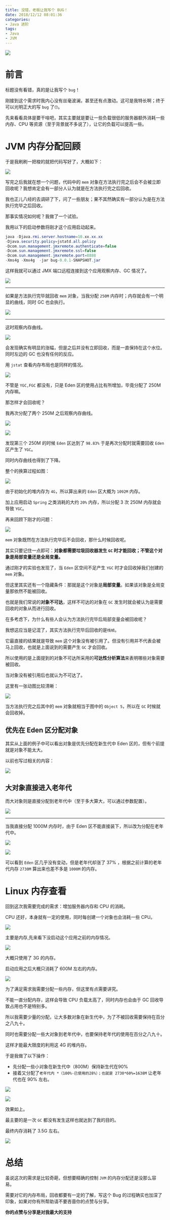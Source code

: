 ```yaml
---
title: 没错，老板让我写个 BUG！
date: 2018/12/12 08:01:36 
categories: 
- Java 进阶
tags: 
- Java
- JVM
---
```


![](https://ws3.sinaimg.cn/large/006tNbRwly1fy25iirb5tj31hc0u0e81.jpg)

# 前言

标题没有看错，真的是让我写个 `bug`！

刚接到这个需求时我内心没有丝毫波澜，甚至还有点激动。这可是我特长啊；终于可以光明正大的写 `bug` 了🙄。

先来看看具体是要干啥吧，其实主要就是要让一些负载很低的服务器额外消耗一些内存、CPU 等资源（至于背景就不多说了），让它的负载可以提高一些。

<!--more-->
# JVM 内存分配回顾

于是我刷刷一把梭的就把代码写好了，大概如下：

![](https://ws2.sinaimg.cn/large/006tNbRwly1fy2t4bjv5bj318s0hgjv4.jpg)

写完之后我就在想一个问题，代码中的 `mem` 对象在方法执行完之后会不会被立即回收呢？我想肯定会有一部分人认为就是在方法执行完之后回收。

我也正儿八经的去调研了下，问了一些朋友；果不其然确实有一部分认为是在方法执行完毕之后回收。

那事实情况如何呢？我做了一个试验。

我用以下的启动参数将刚才这个应用启动起来。

```java
java -Djava.rmi.server.hostname=10.xx.xx.xx 
-Djava.security.policy=jstatd.all.policy 
-Dcom.sun.management.jmxremote.authenticate=false 
-Dcom.sun.management.jmxremote.ssl=false 
-Dcom.sun.management.jmxremote.port=8888  
-Xms4g -Xmx4g  -jar bug-0.0.1-SNAPSHOT.jar
```

这样我就可以通过 JMX 端口远程连接到这个应用观察内存、GC 情况了。

![](https://ws4.sinaimg.cn/large/006tNbRwly1fy2xv0wnp8j30s80je405.jpg)

----

如果是方法执行完毕就回收 `mem` 对象，当我分配 `250M` 内存时；内存就会有一个明显的曲线，同时 GC 也会执行。

![](https://ws2.sinaimg.cn/large/006tNbRwly1fy2ykiyz7cj31gs0b0dhr.jpg)

---

这时观察内存曲线。

![](https://ws4.sinaimg.cn/large/006tNbRwly1fy2y2psuhzj318c0oatbp.jpg)

会发现确实有明显的涨幅，但是之后并没有立即回收，而是一直保持在这个水位。同时左边的 GC 也没有任何的反应。

用 `jstat` 查看内存布局也是同样的情况。

![](https://ws3.sinaimg.cn/large/006tNbRwly1fy2ynuuog3j317i0f2e81.jpg)

不管是 `YGC,FGC` 都没有，只是 Eden 区的使用占比有所增加，毕竟分配了 250M 内存嘛。

那怎样才会回收呢？

我再次分配了两个 250M 之后观察内存曲线。

![](https://ws4.sinaimg.cn/large/006tNbRwly1fy2z2yxof0j30n60buab4.jpg)

![](https://ws1.sinaimg.cn/large/006tNbRwly1fy2z7i5qrdj316m0eeb29.jpg)

发现第三个 250M 的时候 `Eden` 区达到了 `98.83%` 于是再次分配时就需要回收 `Eden` 区产生了 `YGC`。

同时内存曲线也得到了下降。

整个的换算过程如图：

![](https://ws3.sinaimg.cn/large/006tNbRwly1fy2zn03yjoj30sy0mg4qp.jpg)

由于初始化的堆内存为 `4G`，所以算出来的 `Eden` 区大概为 `1092M` 内存。

加上应用启动 `Spring` 之类消耗的大约 `20%` 内存，所以分配 3 次 250M 内存就会导致 `YGC`。

再来回顾下刚才的问题：

![](https://ws2.sinaimg.cn/large/006tNbRwly1fy2t4bjv5bj318s0hgjv4.jpg)

`mem` 对象既然在方法执行完毕后不会回收，那什么时候回收呢。

其实只要记住一点即可：**对象都需要垃圾回收器发生 `GC` 时才能回收；不管这个对象是局部变量还是全局变量。**

通过刚才的实验也发现了，当 `Eden` 区空间不足产生 `YGC` 时才会回收掉我们创建的 `mem` 对象。

但这里其实还有一个隐藏条件：那就是这个对象是**局部变量**。如果该对象是全局变量那依然不能被回收。

也就是我们常说的**对象不可达**，这样不可达的对象在 `GC` 发生时就会被认为是需要回收的对象从而进行回收。

在多考虑下，为什么有些人会认为方法执行完毕后局部变量会被回收呢？

我想这应当是记混了，其实方法执行完毕后回收的是`栈帧`。

它最直接的结果就是导致 `mem` 这个对象没有被引用了。但没有引用并不代表会被马上回收，也就是上面说到的需要产生 `GC` 才会回收。

所以使用的是上面提到的对象不可达所采用的**可达性分析算法**来表明哪些对象需要被回收。

当对象没有被引用后也就认为不可达了。

这里有一张动图比较清晰：

![](https://camo.githubusercontent.com/dc705fafcecd5df825706c0599a5993a1d8e4351/68747470733a2f2f75706c6f61642e77696b696d656469612e6f72672f77696b6970656469612f636f6d6d6f6e732f342f34612f416e696d6174696f6e5f6f665f7468655f4e616976655f4d61726b5f616e645f53776565705f476172626167655f436f6c6c6563746f725f416c676f726974686d2e676966)

当方法执行完之后其中的 `mem` 对象就相当于图中的 `Object 5`，所以在 `GC` 时候就会回收掉。


## 优先在 Eden 区分配对象

其实从上面的例子中可以看出对象是优先分配在新生代中 Eden 区的，但有个前提就是对象不能太大。

以前也写过相关的内容：

![](https://ws1.sinaimg.cn/large/006tNbRwly1fy359itj30j30mn0ecjuh.jpg)

## 大对象直接进入老年代

而大对象则是直接分配到老年代中（至于多大算大，可以通过参数配置）。

![](https://ws1.sinaimg.cn/large/006tNbRwly1fy35t541v1j30qn06pjs4.jpg)

---


当我直接分配 1000M 内存时，由于 Eden 区不能直接装下，所以改为分配在老年代中。

![](https://ws4.sinaimg.cn/large/006tNbRwly1fy35u96ercj309n03eaa5.jpg)


![](https://ws4.sinaimg.cn/large/006tNbRwly1fy37wlwaabj30lq09d4ax.jpg)

可以看到 `Eden` 区几乎没有变动，但是老年代却涨了 37% ，根据之前计算的老年代内存 `2730M` 算出来也差不多是 `1000M` 的内存。


# Linux 内存查看

回到这次我需要完成的需求：增加服务器内存和 CPU 的消耗。

CPU 还好，本身就有一定的使用，同时每创建一个对象也会消耗一些 CPU。

![](https://ws2.sinaimg.cn/large/006tNbRwly1fy35yw0qw9j309w04ewed.jpg)

主要是内存,先来看下没启动这个应用之前的内存情况。

![](https://ws2.sinaimg.cn/large/006tNbRwly1fy3638jhdvj30lh02s422.jpg)

大概只使用了 3G 的内存。

启动应用之后大概只消耗了 600M 左右的内存。

![](https://ws2.sinaimg.cn/large/006tNbRwly1fy364kujo3j30ly05zjz6.jpg)

为了满足需求我需要分配一些内存，但这里有点需要讲究。

不能一直分配内存，这样会导致 CPU 负载太高了，同时内存也会由于 GC 回收导致占用也不是特别多。

所以我需要少量的分配，让大多数对象在新生代中，为了不被回收需要保持在百分之八九十。

同时也需要分配一些大对象到老年代中，也要保持老年代的使用在百分之八九十。

这样才能最大限度的利用这 4G 的堆内存。

于是我做了以下操作：

- 先分配一些小对象在新生代中（800M）保持新生代在90%
- 接着又分配了`老年代内 *（100%-已使用的28%）；也就是 2730*60%=1638M` 让老年代也在 90% 左右。

![](https://ws3.sinaimg.cn/large/006tNbRwly1fy36g355cbj30av04wglr.jpg)

![](https://ws3.sinaimg.cn/large/006tNbRwly1fy36jxum8kj30o20b4wvb.jpg)

效果如上。

最主要的是一次 `GC` 都没有发生这样也就达到了我的目的。

最终内存消耗了 3.5G 左右。

![](https://ws2.sinaimg.cn/large/006tNbRwly1fy36kw89b5j30mq08m4ae.jpg)



# 总结

虽说这次的需求是比较奇葩，但想要精确的控制 `JVM` 的内存分配还是没那么容易。

需要对它的内存布局，回收都要有一定的了解，写这个 Bug 的过程确实也加深了印象，如果对你有所帮助请不要吝啬你的点赞与分享。

**你的点赞与分享是对我最大的支持**
